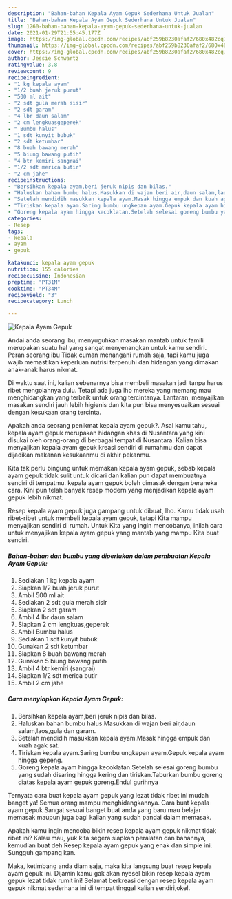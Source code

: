 ```yaml
---
description: "Bahan-bahan Kepala Ayam Gepuk Sederhana Untuk Jualan"
title: "Bahan-bahan Kepala Ayam Gepuk Sederhana Untuk Jualan"
slug: 1260-bahan-bahan-kepala-ayam-gepuk-sederhana-untuk-jualan
date: 2021-01-29T21:55:45.177Z
image: https://img-global.cpcdn.com/recipes/abf259b8230afaf2/680x482cq70/kepala-ayam-gepuk-foto-resep-utama.jpg
thumbnail: https://img-global.cpcdn.com/recipes/abf259b8230afaf2/680x482cq70/kepala-ayam-gepuk-foto-resep-utama.jpg
cover: https://img-global.cpcdn.com/recipes/abf259b8230afaf2/680x482cq70/kepala-ayam-gepuk-foto-resep-utama.jpg
author: Jessie Schwartz
ratingvalue: 3.8
reviewcount: 9
recipeingredient:
- "1 kg kepala ayam"
- "1/2 buah jeruk purut"
- "500 ml ait"
- "2 sdt gula merah sisir"
- "2 sdt garam"
- "4 lbr daun salam"
- "2 cm lengkuasgeperek"
- " Bumbu halus"
- "1 sdt kunyit bubuk"
- "2 sdt ketumbar"
- "8 buah bawang merah"
- "5 biung bawang putih"
- "4 btr kemiri sangrai"
- "1/2 sdt merica butir"
- "2 cm jahe"
recipeinstructions:
- "Bersihkan kepala ayam,beri jeruk nipis dan bilas."
- "Haluskan bahan bumbu halus.Masukkan di wajan beri air,daun salam,laos,gula dan garam."
- "Setelah mendidih masukkan kepala ayam.Masak hingga empuk dan kuah agak sat."
- "Tiriskan kepala ayam.Saring bumbu ungkepan ayam.Gepuk kepala ayam hingga gepeng."
- "Goreng kepala ayam hingga kecoklatan.Setelah selesai goreng bumbu yang sudah disaring hingga kering dan tiriskan.Taburkan bumbu goreng diatas kepala ayam gepuk goreng.Endul gurihnya"
categories:
- Resep
tags:
- kepala
- ayam
- gepuk

katakunci: kepala ayam gepuk 
nutrition: 155 calories
recipecuisine: Indonesian
preptime: "PT31M"
cooktime: "PT34M"
recipeyield: "3"
recipecategory: Lunch

---
```



![Kepala Ayam Gepuk](https://img-global.cpcdn.com/recipes/abf259b8230afaf2/680x482cq70/kepala-ayam-gepuk-foto-resep-utama.jpg)

Andai anda seorang ibu, menyuguhkan masakan mantab untuk famili merupakan suatu hal yang sangat menyenangkan untuk kamu sendiri. Peran seorang ibu Tidak cuman menangani rumah saja, tapi kamu juga wajib memastikan keperluan nutrisi terpenuhi dan hidangan yang dimakan anak-anak harus nikmat.

Di waktu  saat ini, kalian sebenarnya bisa membeli masakan jadi tanpa harus ribet mengolahnya dulu. Tetapi ada juga lho mereka yang memang mau menghidangkan yang terbaik untuk orang tercintanya. Lantaran, menyajikan masakan sendiri jauh lebih higienis dan kita pun bisa menyesuaikan sesuai dengan kesukaan orang tercinta. 



Apakah anda seorang penikmat kepala ayam gepuk?. Asal kamu tahu, kepala ayam gepuk merupakan hidangan khas di Nusantara yang kini disukai oleh orang-orang di berbagai tempat di Nusantara. Kalian bisa menyajikan kepala ayam gepuk kreasi sendiri di rumahmu dan dapat dijadikan makanan kesukaanmu di akhir pekanmu.

Kita tak perlu bingung untuk memakan kepala ayam gepuk, sebab kepala ayam gepuk tidak sulit untuk dicari dan kalian pun dapat membuatnya sendiri di tempatmu. kepala ayam gepuk boleh dimasak dengan beraneka cara. Kini pun telah banyak resep modern yang menjadikan kepala ayam gepuk lebih nikmat.

Resep kepala ayam gepuk juga gampang untuk dibuat, lho. Kamu tidak usah ribet-ribet untuk membeli kepala ayam gepuk, tetapi Kita mampu menyajikan sendiri di rumah. Untuk Kita yang ingin mencobanya, inilah cara untuk menyajikan kepala ayam gepuk yang mantab yang mampu Kita buat sendiri.

<!--inarticleads1-->

##### Bahan-bahan dan bumbu yang diperlukan dalam pembuatan Kepala Ayam Gepuk:

1. Sediakan 1 kg kepala ayam
1. Siapkan 1/2 buah jeruk purut
1. Ambil 500 ml ait
1. Sediakan 2 sdt gula merah sisir
1. Siapkan 2 sdt garam
1. Ambil 4 lbr daun salam
1. Siapkan 2 cm lengkuas,geperek
1. Ambil  Bumbu halus
1. Sediakan 1 sdt kunyit bubuk
1. Gunakan 2 sdt ketumbar
1. Siapkan 8 buah bawang merah
1. Gunakan 5 biung bawang putih
1. Ambil 4 btr kemiri (sangrai)
1. Siapkan 1/2 sdt merica butir
1. Ambil 2 cm jahe




<!--inarticleads2-->

##### Cara menyiapkan Kepala Ayam Gepuk:

1. Bersihkan kepala ayam,beri jeruk nipis dan bilas.
1. Haluskan bahan bumbu halus.Masukkan di wajan beri air,daun salam,laos,gula dan garam.
1. Setelah mendidih masukkan kepala ayam.Masak hingga empuk dan kuah agak sat.
1. Tiriskan kepala ayam.Saring bumbu ungkepan ayam.Gepuk kepala ayam hingga gepeng.
1. Goreng kepala ayam hingga kecoklatan.Setelah selesai goreng bumbu yang sudah disaring hingga kering dan tiriskan.Taburkan bumbu goreng diatas kepala ayam gepuk goreng.Endul gurihnya




Ternyata cara buat kepala ayam gepuk yang lezat tidak ribet ini mudah banget ya! Semua orang mampu menghidangkannya. Cara buat kepala ayam gepuk Sangat sesuai banget buat anda yang baru mau belajar memasak maupun juga bagi kalian yang sudah pandai dalam memasak.

Apakah kamu ingin mencoba bikin resep kepala ayam gepuk nikmat tidak ribet ini? Kalau mau, yuk kita segera siapkan peralatan dan bahannya, kemudian buat deh Resep kepala ayam gepuk yang enak dan simple ini. Sungguh gampang kan. 

Maka, ketimbang anda diam saja, maka kita langsung buat resep kepala ayam gepuk ini. Dijamin kamu gak akan nyesel bikin resep kepala ayam gepuk lezat tidak rumit ini! Selamat berkreasi dengan resep kepala ayam gepuk nikmat sederhana ini di tempat tinggal kalian sendiri,oke!.

